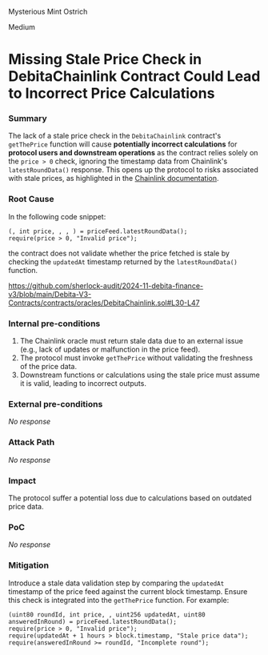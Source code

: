 Mysterious Mint Ostrich

Medium

# Missing Stale Price Check in DebitaChainlink Contract Could Lead to Incorrect Price Calculations

### Summary

The lack of a stale price check in the `DebitaChainlink` contract's `getThePrice` function will cause **potentially incorrect calculations** for **protocol users and downstream operations** as the contract relies solely on the `price > 0` check, ignoring the timestamp data from Chainlink's `latestRoundData()` response. This opens up the protocol to risks associated with stale prices, as highlighted in the [Chainlink documentation](https://docs.chain.link/docs/historical-price-data/#historical-rounds).  


### Root Cause


In the following code snippet:  
```solidity  
(, int price, , , ) = priceFeed.latestRoundData();  
require(price > 0, "Invalid price");  
```  
the contract does not validate whether the price fetched is stale by checking the `updatedAt` timestamp returned by the `latestRoundData()` function.  

https://github.com/sherlock-audit/2024-11-debita-finance-v3/blob/main/Debita-V3-Contracts/contracts/oracles/DebitaChainlink.sol#L30-L47

### Internal pre-conditions

1. The Chainlink oracle must return stale data due to an external issue (e.g., lack of updates or malfunction in the price feed).  
2. The protocol must invoke `getThePrice` without validating the freshness of the price data.  
3. Downstream functions or calculations using the stale price must assume it is valid, leading to incorrect outputs.  


### External pre-conditions

_No response_

### Attack Path

_No response_

### Impact


The protocol  suffer a potential loss due to calculations based on outdated price data.

### PoC

_No response_

### Mitigation

Introduce a stale data validation step by comparing the `updatedAt` timestamp of the price feed against the current block timestamp. Ensure this check is integrated into the `getThePrice` function. For example:  

```solidity  
(uint80 roundId, int price, , uint256 updatedAt, uint80 answeredInRound) = priceFeed.latestRoundData();  
require(price > 0, "Invalid price");  
require(updatedAt + 1 hours > block.timestamp, "Stale price data");  
require(answeredInRound >= roundId, "Incomplete round");  
``` 